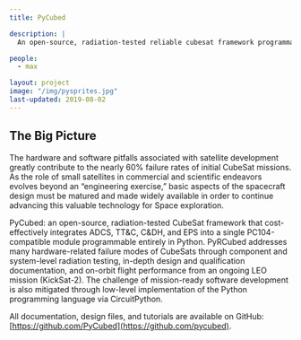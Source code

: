 ```yaml
---
title: PyCubed

description: |
  An open-source, radiation-tested reliable cubesat framework programmable entirely in python.

people:
  - max

layout: project
image: "/img/pysprites.jpg"
last-updated: 2019-08-02
---
```


## The Big Picture

The hardware and software pitfalls associated with satellite development greatly contribute to the nearly 60% failure rates of initial CubeSat missions. As the role of small satellites in commercial and scientific endeavors evolves beyond an “engineering exercise,” basic aspects of the spacecraft design must be matured and made widely available in order to continue advancing this valuable technology for Space exploration. 

PyCubed: an open-source, radiation-tested CubeSat framework that cost-effectively integrates ADCS, TT&C, C&DH, and EPS into a single PC104-compatible module programmable entirely in Python. PyRCubed addresses many hardware-related failure modes of CubeSats through component and system-level radiation testing, in-depth design and qualification documentation, and on-orbit flight performance from an ongoing LEO mission (KickSat-2). The challenge of mission-ready software development is also mitigated through low-level implementation of the Python programming language via CircuitPython. 

All documentation, design files, and tutorials are available on GitHub: [https://github.com/PyCubed](https://github.com/pycubed).
